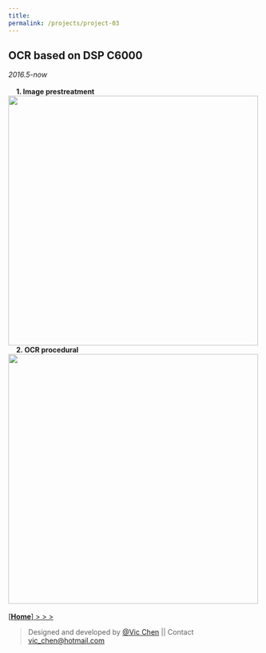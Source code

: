 ```yaml
---
title: 
permalink: /projects/project-03
---
```

  
OCR based on DSP C6000
---  
*2016.5-now*  
&nbsp;  
&nbsp; &nbsp; **1. Image prestreatment**  
<img src="http://viccwq.github.io/material/projects/cny_01.jpg" width="500">    
&nbsp; &nbsp; **2. OCR procedural**  
<img src="http://viccwq.github.io/material/projects/cny_02.jpg" width="500">  
&nbsp;  
[[**Home**]  > > >](/)  

>Designed and developed by [@Vic Chen](http://blog.csdn.net/k_shmily) \|\| Contact <a href="mailto:vic_chen@hotmail.com" class="email" title="联系邮箱">vic_chen@hotmail.com</a>